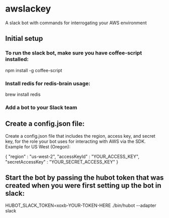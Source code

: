 # awslackey
A slack bot with commands for interrogating your AWS environment

## Initial setup

### To run the slack bot, make sure you have coffee-script installed:
 npm install -g coffee-script 

### Install redis for redis-brain usage:
 brew install redis

### Add a bot to your Slack team


## Create a config.json file:
Create a config.json file that includes the region, access key, and secret key, for the role your bot uses for interacting with AWS via the SDK. Example for US West (Oregon):

{ 
    "region" : "us-west-2", 
    "accessKeyId" : "YOUR_ACCESS_KEY", 
    "secretAccessKey" : "YOUR_SECRET_ACCESS_KEY" 
}

## Start the bot by passing the hubot token that was created when you were first setting up the bot in slack:
 HUBOT_SLACK_TOKEN=xoxb-YOUR-TOKEN-HERE ./bin/hubot --adapter slack





